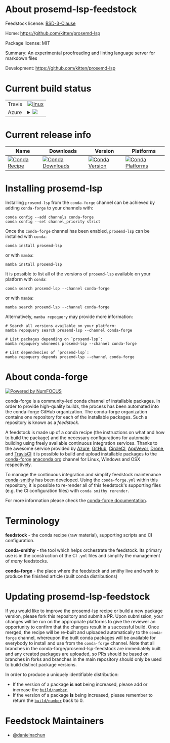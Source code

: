 About prosemd-lsp-feedstock
===========================

Feedstock license: [BSD-3-Clause](https://github.com/conda-forge/prosemd-lsp-feedstock/blob/main/LICENSE.txt)

Home: https://github.com/kitten/prosemd-lsp

Package license: MIT

Summary: An experimental proofreading and linting language server for markdown files

Development: https://github.com/kitten/prosemd-lsp

Current build status
====================


<table><tr>
    <td>Travis</td>
    <td>
      <a href="https://app.travis-ci.com/conda-forge/prosemd-lsp-feedstock">
        <img alt="linux" src="https://img.shields.io/travis/com/conda-forge/prosemd-lsp-feedstock/main.svg?label=Linux">
      </a>
    </td>
  </tr>
    
  <tr>
    <td>Azure</td>
    <td>
      <details>
        <summary>
          <a href="https://dev.azure.com/conda-forge/feedstock-builds/_build/latest?definitionId=23178&branchName=main">
            <img src="https://dev.azure.com/conda-forge/feedstock-builds/_apis/build/status/prosemd-lsp-feedstock?branchName=main">
          </a>
        </summary>
        <table>
          <thead><tr><th>Variant</th><th>Status</th></tr></thead>
          <tbody><tr>
              <td>linux_64</td>
              <td>
                <a href="https://dev.azure.com/conda-forge/feedstock-builds/_build/latest?definitionId=23178&branchName=main">
                  <img src="https://dev.azure.com/conda-forge/feedstock-builds/_apis/build/status/prosemd-lsp-feedstock?branchName=main&jobName=linux&configuration=linux%20linux_64_" alt="variant">
                </a>
              </td>
            </tr><tr>
              <td>linux_aarch64</td>
              <td>
                <a href="https://dev.azure.com/conda-forge/feedstock-builds/_build/latest?definitionId=23178&branchName=main">
                  <img src="https://dev.azure.com/conda-forge/feedstock-builds/_apis/build/status/prosemd-lsp-feedstock?branchName=main&jobName=linux&configuration=linux%20linux_aarch64_" alt="variant">
                </a>
              </td>
            </tr><tr>
              <td>osx_64</td>
              <td>
                <a href="https://dev.azure.com/conda-forge/feedstock-builds/_build/latest?definitionId=23178&branchName=main">
                  <img src="https://dev.azure.com/conda-forge/feedstock-builds/_apis/build/status/prosemd-lsp-feedstock?branchName=main&jobName=osx&configuration=osx%20osx_64_" alt="variant">
                </a>
              </td>
            </tr><tr>
              <td>osx_arm64</td>
              <td>
                <a href="https://dev.azure.com/conda-forge/feedstock-builds/_build/latest?definitionId=23178&branchName=main">
                  <img src="https://dev.azure.com/conda-forge/feedstock-builds/_apis/build/status/prosemd-lsp-feedstock?branchName=main&jobName=osx&configuration=osx%20osx_arm64_" alt="variant">
                </a>
              </td>
            </tr>
          </tbody>
        </table>
      </details>
    </td>
  </tr>
</table>

Current release info
====================

| Name | Downloads | Version | Platforms |
| --- | --- | --- | --- |
| [![Conda Recipe](https://img.shields.io/badge/recipe-prosemd--lsp-green.svg)](https://anaconda.org/conda-forge/prosemd-lsp) | [![Conda Downloads](https://img.shields.io/conda/dn/conda-forge/prosemd-lsp.svg)](https://anaconda.org/conda-forge/prosemd-lsp) | [![Conda Version](https://img.shields.io/conda/vn/conda-forge/prosemd-lsp.svg)](https://anaconda.org/conda-forge/prosemd-lsp) | [![Conda Platforms](https://img.shields.io/conda/pn/conda-forge/prosemd-lsp.svg)](https://anaconda.org/conda-forge/prosemd-lsp) |

Installing prosemd-lsp
======================

Installing `prosemd-lsp` from the `conda-forge` channel can be achieved by adding `conda-forge` to your channels with:

```
conda config --add channels conda-forge
conda config --set channel_priority strict
```

Once the `conda-forge` channel has been enabled, `prosemd-lsp` can be installed with `conda`:

```
conda install prosemd-lsp
```

or with `mamba`:

```
mamba install prosemd-lsp
```

It is possible to list all of the versions of `prosemd-lsp` available on your platform with `conda`:

```
conda search prosemd-lsp --channel conda-forge
```

or with `mamba`:

```
mamba search prosemd-lsp --channel conda-forge
```

Alternatively, `mamba repoquery` may provide more information:

```
# Search all versions available on your platform:
mamba repoquery search prosemd-lsp --channel conda-forge

# List packages depending on `prosemd-lsp`:
mamba repoquery whoneeds prosemd-lsp --channel conda-forge

# List dependencies of `prosemd-lsp`:
mamba repoquery depends prosemd-lsp --channel conda-forge
```


About conda-forge
=================

[![Powered by
NumFOCUS](https://img.shields.io/badge/powered%20by-NumFOCUS-orange.svg?style=flat&colorA=E1523D&colorB=007D8A)](https://numfocus.org)

conda-forge is a community-led conda channel of installable packages.
In order to provide high-quality builds, the process has been automated into the
conda-forge GitHub organization. The conda-forge organization contains one repository
for each of the installable packages. Such a repository is known as a *feedstock*.

A feedstock is made up of a conda recipe (the instructions on what and how to build
the package) and the necessary configurations for automatic building using freely
available continuous integration services. Thanks to the awesome service provided by
[Azure](https://azure.microsoft.com/en-us/services/devops/), [GitHub](https://github.com/),
[CircleCI](https://circleci.com/), [AppVeyor](https://www.appveyor.com/),
[Drone](https://cloud.drone.io/welcome), and [TravisCI](https://travis-ci.com/)
it is possible to build and upload installable packages to the
[conda-forge](https://anaconda.org/conda-forge) [anaconda.org](https://anaconda.org/)
channel for Linux, Windows and OSX respectively.

To manage the continuous integration and simplify feedstock maintenance
[conda-smithy](https://github.com/conda-forge/conda-smithy) has been developed.
Using the ``conda-forge.yml`` within this repository, it is possible to re-render all of
this feedstock's supporting files (e.g. the CI configuration files) with ``conda smithy rerender``.

For more information please check the [conda-forge documentation](https://conda-forge.org/docs/).

Terminology
===========

**feedstock** - the conda recipe (raw material), supporting scripts and CI configuration.

**conda-smithy** - the tool which helps orchestrate the feedstock.
                   Its primary use is in the construction of the CI ``.yml`` files
                   and simplify the management of *many* feedstocks.

**conda-forge** - the place where the feedstock and smithy live and work to
                  produce the finished article (built conda distributions)


Updating prosemd-lsp-feedstock
==============================

If you would like to improve the prosemd-lsp recipe or build a new
package version, please fork this repository and submit a PR. Upon submission,
your changes will be run on the appropriate platforms to give the reviewer an
opportunity to confirm that the changes result in a successful build. Once
merged, the recipe will be re-built and uploaded automatically to the
`conda-forge` channel, whereupon the built conda packages will be available for
everybody to install and use from the `conda-forge` channel.
Note that all branches in the conda-forge/prosemd-lsp-feedstock are
immediately built and any created packages are uploaded, so PRs should be based
on branches in forks and branches in the main repository should only be used to
build distinct package versions.

In order to produce a uniquely identifiable distribution:
 * If the version of a package **is not** being increased, please add or increase
   the [``build/number``](https://docs.conda.io/projects/conda-build/en/latest/resources/define-metadata.html#build-number-and-string).
 * If the version of a package **is** being increased, please remember to return
   the [``build/number``](https://docs.conda.io/projects/conda-build/en/latest/resources/define-metadata.html#build-number-and-string)
   back to 0.

Feedstock Maintainers
=====================

* [@danielnachun](https://github.com/danielnachun/)

